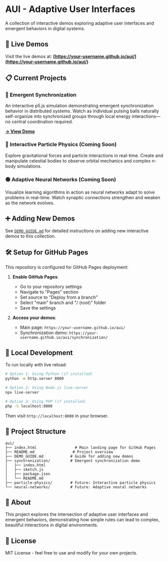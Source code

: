 # AUI - Adaptive User Interfaces

A collection of interactive demos exploring adaptive user interfaces and emergent behaviors in digital systems.

## 🚀 Live Demos

Visit the live demos at: **[https://your-username.github.io/aui/](https://your-username.github.io/aui/)**

## 📋 Current Projects

### 🔴 Emergent Synchronization
An interactive p5.js simulation demonstrating emergent synchronization behavior in distributed systems. Watch as individual pulsing balls naturally self-organize into synchronized groups through local energy interactions—no central coordination required.

**[→ View Demo](https://your-username.github.io/aui/synchronization/)**

### 🔵 Interactive Particle Physics (Coming Soon)
Explore gravitational forces and particle interactions in real-time. Create and manipulate celestial bodies to observe orbital mechanics and complex n-body simulations.

### 🟢 Adaptive Neural Networks (Coming Soon)
Visualize learning algorithms in action as neural networks adapt to solve problems in real-time. Watch synaptic connections strengthen and weaken as the network evolves.

## ➕ Adding New Demos

See [`DEMO_GUIDE.md`](./DEMO_GUIDE.md) for detailed instructions on adding new interactive demos to this collection.

## 🛠️ Setup for GitHub Pages

This repository is configured for GitHub Pages deployment:

1. **Enable GitHub Pages**:
   - Go to your repository settings
   - Navigate to "Pages" section
   - Set source to "Deploy from a branch"
   - Select "main" branch and "/ (root)" folder
   - Save the settings

2. **Access your demos**:
   - Main page: `https://your-username.github.io/aui/`
   - Synchronization demo: `https://your-username.github.io/aui/synchronization/`

## 🔧 Local Development

To run locally with live reload:

```bash
# Option 1: Using Python (if installed)
python -m http.server 8000

# Option 2: Using Node.js live-server
npx live-server

# Option 3: Using PHP (if installed)
php -S localhost:8000
```

Then visit `http://localhost:8000` in your browser.

## 📁 Project Structure

```
aui/
├── index.html                 # Main landing page for GitHub Pages
├── README.md                 # Project overview
├── DEMO_GUIDE.md            # Guide for adding new demos
├── synchronization/         # Emergent synchronization demo
│   ├── index.html
│   ├── sketch.js
│   ├── package.json
│   └── README.md
├── particle-physics/        # Future: Interactive particle physics
└── neural-networks/         # Future: Adaptive neural networks
```

## 🎯 About

This project explores the intersection of adaptive user interfaces and emergent behaviors, demonstrating how simple rules can lead to complex, beautiful interactions in digital environments.

## 📄 License

MIT License - feel free to use and modify for your own projects.
